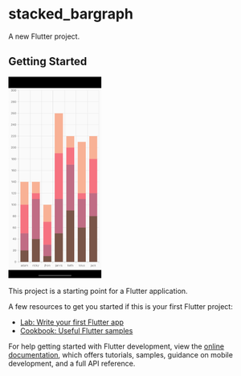 # stacked_bargraph

A new Flutter project.

## Getting Started
<img src="https://github.com/Mirzaazmath/stacked_chat_flutter/blob/main/assets/Simulator%20Screen%20Shot%20-%20iPhone%2014%20-%202022-11-18%20at%2016.16.10.png" height="400">

This project is a starting point for a Flutter application.

A few resources to get you started if this is your first Flutter project:

- [Lab: Write your first Flutter app](https://docs.flutter.dev/get-started/codelab)
- [Cookbook: Useful Flutter samples](https://docs.flutter.dev/cookbook)

For help getting started with Flutter development, view the
[online documentation](https://docs.flutter.dev/), which offers tutorials,
samples, guidance on mobile development, and a full API reference.
